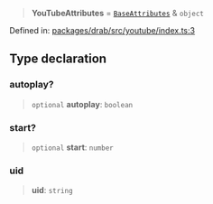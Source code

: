 > **YouTubeAttributes** = [`BaseAttributes`](/PUBLIC_PATH/type-aliases/BaseAttributes.md) & `object`

Defined in: [packages/drab/src/youtube/index.ts:3](https://github.com/rossrobino/components/blob/main/packages/drab/src/youtube/index.ts#L3)

## Type declaration

### autoplay?

> `optional` **autoplay**: `boolean`

### start?

> `optional` **start**: `number`

### uid

> **uid**: `string`
